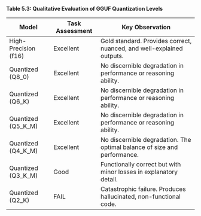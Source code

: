 **Table 5.3: Qualitative Evaluation of GGUF Quantization Levels**

| Model | Task Assessment | Key Observation |
| --- | --- | --- |
| High-Precision (f16) | Excellent | Gold standard. Provides correct, nuanced, and well-explained outputs. |
| Quantized (Q8_0) | Excellent | No discernible degradation in performance or reasoning ability. |
| Quantized (Q6_K) | Excellent | No discernible degradation in performance or reasoning ability. |
| Quantized (Q5_K_M) | Excellent | No discernible degradation in performance or reasoning ability. |
| Quantized (Q4_K_M) | Excellent | No discernible degradation. The optimal balance of size and performance. |
| Quantized (Q3_K_M) | Good | Functionally correct but with minor losses in explanatory detail. |
| Quantized (Q2_K) | FAIL | Catastrophic failure. Produces hallucinated, non-functional code. |
